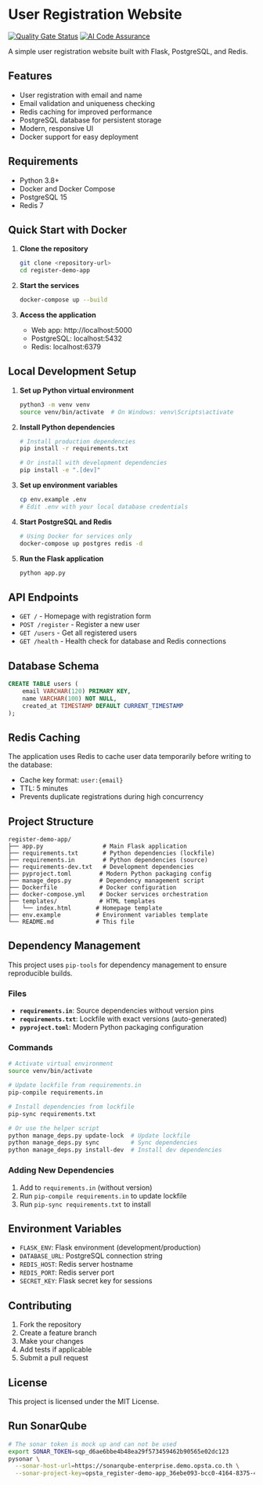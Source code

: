 # User Registration Website

[![Quality Gate Status](https://sonarqube-enterprise.demo.opsta.co.th/api/project_badges/measure?project=opsta_register-demo-app_36ebe093-bcc0-4164-8375-4ed6dd2a6aa3&metric=alert_status&token=sqb_f82d298d52dee00f7f12c91345a4e47d4369182b)](https://sonarqube-enterprise.demo.opsta.co.th/dashboard?id=opsta_register-demo-app_36ebe093-bcc0-4164-8375-4ed6dd2a6aa3)
[![AI Code Assurance](https://sonarqube-enterprise.demo.opsta.co.th/api/project_badges/ai_code_assurance?project=opsta_register-demo-app_36ebe093-bcc0-4164-8375-4ed6dd2a6aa3&token=sqb_f82d298d52dee00f7f12c91345a4e47d4369182b)](https://sonarqube-enterprise.demo.opsta.co.th/dashboard?id=opsta_register-demo-app_36ebe093-bcc0-4164-8375-4ed6dd2a6aa3)

A simple user registration website built with Flask, PostgreSQL, and Redis.

## Features

- User registration with email and name
- Email validation and uniqueness checking
- Redis caching for improved performance
- PostgreSQL database for persistent storage
- Modern, responsive UI
- Docker support for easy deployment

## Requirements

- Python 3.8+
- Docker and Docker Compose
- PostgreSQL 15
- Redis 7

## Quick Start with Docker

1. **Clone the repository**
   ```bash
   git clone <repository-url>
   cd register-demo-app
   ```

2. **Start the services**
   ```bash
   docker-compose up --build
   ```

3. **Access the application**
   - Web app: http://localhost:5000
   - PostgreSQL: localhost:5432
   - Redis: localhost:6379

## Local Development Setup

1. **Set up Python virtual environment**
   ```bash
   python3 -m venv venv
   source venv/bin/activate  # On Windows: venv\Scripts\activate
   ```

2. **Install Python dependencies**
   ```bash
   # Install production dependencies
   pip install -r requirements.txt
   
   # Or install with development dependencies
   pip install -e ".[dev]"
   ```

2. **Set up environment variables**
   ```bash
   cp env.example .env
   # Edit .env with your local database credentials
   ```

3. **Start PostgreSQL and Redis**
   ```bash
   # Using Docker for services only
   docker-compose up postgres redis -d
   ```

4. **Run the Flask application**
   ```bash
   python app.py
   ```

## API Endpoints

- `GET /` - Homepage with registration form
- `POST /register` - Register a new user
- `GET /users` - Get all registered users
- `GET /health` - Health check for database and Redis connections

## Database Schema

```sql
CREATE TABLE users (
    email VARCHAR(120) PRIMARY KEY,
    name VARCHAR(100) NOT NULL,
    created_at TIMESTAMP DEFAULT CURRENT_TIMESTAMP
);
```

## Redis Caching

The application uses Redis to cache user data temporarily before writing to the database:
- Cache key format: `user:{email}`
- TTL: 5 minutes
- Prevents duplicate registrations during high concurrency

## Project Structure

```
register-demo-app/
├── app.py                 # Main Flask application
├── requirements.txt       # Python dependencies (lockfile)
├── requirements.in        # Python dependencies (source)
├── requirements-dev.txt   # Development dependencies
├── pyproject.toml        # Modern Python packaging config
├── manage_deps.py        # Dependency management script
├── Dockerfile            # Docker configuration
├── docker-compose.yml    # Docker services orchestration
├── templates/            # HTML templates
│   └── index.html       # Homepage template
├── env.example          # Environment variables template
└── README.md            # This file
```

## Dependency Management

This project uses `pip-tools` for dependency management to ensure reproducible builds.

### Files
- **`requirements.in`**: Source dependencies without version pins
- **`requirements.txt`**: Lockfile with exact versions (auto-generated)
- **`pyproject.toml`**: Modern Python packaging configuration

### Commands
```bash
# Activate virtual environment
source venv/bin/activate

# Update lockfile from requirements.in
pip-compile requirements.in

# Install dependencies from lockfile
pip-sync requirements.txt

# Or use the helper script
python manage_deps.py update-lock  # Update lockfile
python manage_deps.py sync         # Sync dependencies
python manage_deps.py install-dev  # Install dev dependencies
```

### Adding New Dependencies
1. Add to `requirements.in` (without version)
2. Run `pip-compile requirements.in` to update lockfile
3. Run `pip-sync requirements.txt` to install

## Environment Variables

- `FLASK_ENV`: Flask environment (development/production)
- `DATABASE_URL`: PostgreSQL connection string
- `REDIS_HOST`: Redis server hostname
- `REDIS_PORT`: Redis server port
- `SECRET_KEY`: Flask secret key for sessions

## Contributing

1. Fork the repository
2. Create a feature branch
3. Make your changes
4. Add tests if applicable
5. Submit a pull request

## License

This project is licensed under the MIT License.

## Run SonarQube

```bash
# The sonar token is mock up and can not be used
export SONAR_TOKEN=sqp_d6ae6bbe4b48ea29f573459462b90565e02dc123
pysonar \
  --sonar-host-url=https://sonarqube-enterprise.demo.opsta.co.th \
  --sonar-project-key=opsta_register-demo-app_36ebe093-bcc0-4164-8375-4ed6dd2a6aa3
```
